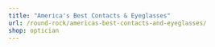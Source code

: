 ```yaml
---
title: "America's Best Contacts & Eyeglasses"
url: /round-rock/americas-best-contacts-and-eyeglasses/
shop: optician
---
```

